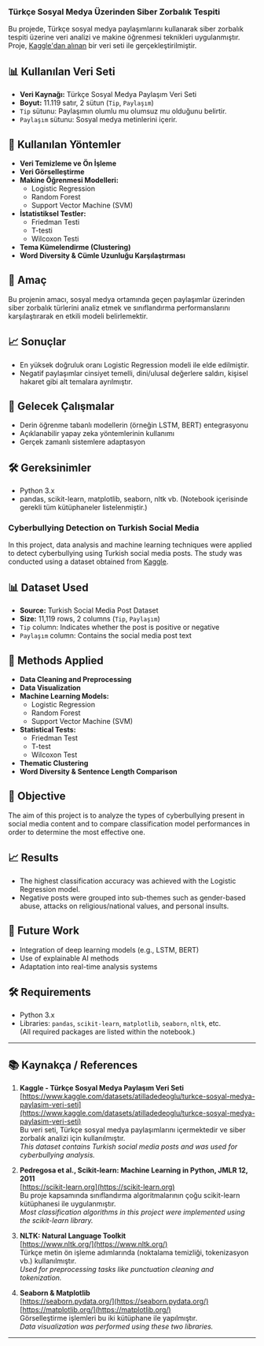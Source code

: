 ### Türkçe Sosyal Medya Üzerinden Siber Zorbalık Tespiti

Bu projede, Türkçe sosyal medya paylaşımlarını kullanarak siber zorbalık tespiti üzerine veri analizi ve makine öğrenmesi teknikleri uygulanmıştır. Proje, [Kaggle'dan alınan](https://www.kaggle.com/datasets) bir veri seti ile gerçekleştirilmiştir.

## 📊 Kullanılan Veri Seti

- **Veri Kaynağı:** Türkçe Sosyal Medya Paylaşım Veri Seti
- **Boyut:** 11.119 satır, 2 sütun (`Tip`, `Paylaşım`)
- `Tip` sütunu: Paylaşımın olumlu mu olumsuz mu olduğunu belirtir.
- `Paylaşım` sütunu: Sosyal medya metinlerini içerir.

## 🧠 Kullanılan Yöntemler

- **Veri Temizleme ve Ön İşleme**
- **Veri Görselleştirme**
- **Makine Öğrenmesi Modelleri:**
  - Logistic Regression
  - Random Forest
  - Support Vector Machine (SVM)
- **İstatistiksel Testler:**
  - Friedman Testi
  - T-testi
  - Wilcoxon Testi
- **Tema Kümelendirme (Clustering)**
- **Word Diversity & Cümle Uzunluğu Karşılaştırması**

## 📌 Amaç

Bu projenin amacı, sosyal medya ortamında geçen paylaşımlar üzerinden siber zorbalık türlerini analiz etmek ve sınıflandırma performanslarını karşılaştırarak en etkili modeli belirlemektir.

## 📈 Sonuçlar

- En yüksek doğruluk oranı Logistic Regression modeli ile elde edilmiştir.
- Negatif paylaşımlar cinsiyet temelli, dini/ulusal değerlere saldırı, kişisel hakaret gibi alt temalara ayrılmıştır.

## 🔮 Gelecek Çalışmalar

- Derin öğrenme tabanlı modellerin (örneğin LSTM, BERT) entegrasyonu
- Açıklanabilir yapay zeka yöntemlerinin kullanımı
- Gerçek zamanlı sistemlere adaptasyon

## 🛠️ Gereksinimler

- Python 3.x
- pandas, scikit-learn, matplotlib, seaborn, nltk vb.
(Notebook içerisinde gerekli tüm kütüphaneler listelenmiştir.)


### Cyberbullying Detection on Turkish Social Media

In this project, data analysis and machine learning techniques were applied to detect cyberbullying using Turkish social media posts. The study was conducted using a dataset obtained from [Kaggle](https://www.kaggle.com/datasets).

## 📊 Dataset Used

- **Source:** Turkish Social Media Post Dataset  
- **Size:** 11,119 rows, 2 columns (`Tip`, `Paylaşım`)
- `Tip` column: Indicates whether the post is positive or negative  
- `Paylaşım` column: Contains the social media post text

## 🧠 Methods Applied

- **Data Cleaning and Preprocessing**
- **Data Visualization**
- **Machine Learning Models:**
  - Logistic Regression
  - Random Forest
  - Support Vector Machine (SVM)
- **Statistical Tests:**
  - Friedman Test
  - T-test
  - Wilcoxon Test
- **Thematic Clustering**
- **Word Diversity & Sentence Length Comparison**

## 📌 Objective

The aim of this project is to analyze the types of cyberbullying present in social media content and to compare classification model performances in order to determine the most effective one.

## 📈 Results

- The highest classification accuracy was achieved with the Logistic Regression model.
- Negative posts were grouped into sub-themes such as gender-based abuse, attacks on religious/national values, and personal insults.

## 🔮 Future Work

- Integration of deep learning models (e.g., LSTM, BERT)
- Use of explainable AI methods
- Adaptation into real-time analysis systems

## 🛠️ Requirements

- Python 3.x
- Libraries: `pandas`, `scikit-learn`, `matplotlib`, `seaborn`, `nltk`, etc.  
  (All required packages are listed within the notebook.)


---

## 📚 Kaynakça / References

1. **Kaggle - Türkçe Sosyal Medya Paylaşım Veri Seti**  
   [https://www.kaggle.com/datasets/atilladedeoglu/turkce-sosyal-medya-paylasim-veri-seti](https://www.kaggle.com/datasets/atilladedeoglu/turkce-sosyal-medya-paylasim-veri-seti)  
   Bu veri seti, Türkçe sosyal medya paylaşımlarını içermektedir ve siber zorbalık analizi için kullanılmıştır.  
   *This dataset contains Turkish social media posts and was used for cyberbullying analysis.*

2. **Pedregosa et al., Scikit-learn: Machine Learning in Python, JMLR 12, 2011**  
   [https://scikit-learn.org](https://scikit-learn.org)  
   Bu proje kapsamında sınıflandırma algoritmalarının çoğu scikit-learn kütüphanesi ile uygulanmıştır.  
   *Most classification algorithms in this project were implemented using the scikit-learn library.*

3. **NLTK: Natural Language Toolkit**  
   [https://www.nltk.org/](https://www.nltk.org/)  
   Türkçe metin ön işleme adımlarında (noktalama temizliği, tokenizasyon vb.) kullanılmıştır.  
   *Used for preprocessing tasks like punctuation cleaning and tokenization.*

4. **Seaborn & Matplotlib**  
   [https://seaborn.pydata.org/](https://seaborn.pydata.org/)  
   [https://matplotlib.org/](https://matplotlib.org/)  
   Görselleştirme işlemleri bu iki kütüphane ile yapılmıştır.  
   *Data visualization was performed using these two libraries.*

---


